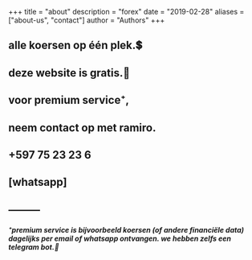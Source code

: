 +++
title = "about"
description = "forex"
date = "2019-02-28"
aliases = ["about-us", "contact"]
author = "Authors"
+++

## alle koersen op één plek.💲
## deze website is gratis.🤗
## voor premium service⁺,
## neem contact op met ramiro.
## +597 75 23 23 6
## [whatsapp]
## ———
##### ⁺premium service is bijvoorbeeld koersen (of andere financiële data) dagelijks per email of whatsapp ontvangen. we hebben zelfs een telegram bot.🤖
